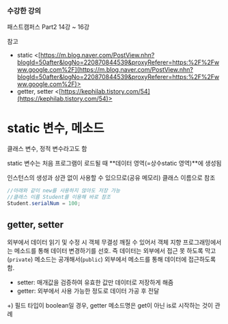 ### 수강한 강의

패스트캠퍼스 Part2 14강 ~ 16강

참고

- static <[https://m.blog.naver.com/PostView.nhn?blogId=50after&logNo=220870844539&proxyReferer=https:%2F%2Fwww.google.com%2F](https://m.blog.naver.com/PostView.nhn?blogId=50after&logNo=220870844539&proxyReferer=https:%2F%2Fwww.google.com%2F)>
- getter, setter <[https://kephilab.tistory.com/54](https://kephilab.tistory.com/54)>

# static 변수, 메소드

클래스 변수, 정적 변수라고도 함

static 변수는 처음 프로그램이 로드될 때 **데이터 영역(=상수static 영역)**에 생성됨

인스턴스의 생성과 상관 없이 사용할 수 있으므로(공유 메모리) 클래스 이름으로 참조

```java
//아래와 같이 new를 사용하지 않아도 저장 가능
//클래스 이름 Student를 이용해 바로 참조
Student.serialNum = 100; 
```

## getter, setter

외부에서 데이터 읽기 및 수정 시 객체 무결성 깨질 수 있어서 객체 지향 프로그래밍에서는 메소드를 통해 데이터 변경하기를 선호. 즉 데이터는 외부에서 접근 못 하도록 막고(`private`) 메소드는 공개해서(`public`) 외부에서 메소드를 통해 데이터에 접근하도록 함.

- setter: 매개값을 검증하여 유효한 값만 데이터로 저장하게 해줌
- getter: 외부에서 사용 가능한 정도로 데이터 가공 후 전달

+) 필드 타입이 boolean일 경우, getter 메소드명은 get이 아닌 is로 시작하는 것이 관례
